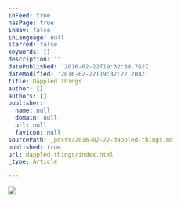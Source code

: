```yaml
---
inFeed: true
hasPage: true
inNav: false
inLanguage: null
starred: false
keywords: []
description: ''
datePublished: '2016-02-22T19:32:38.762Z'
dateModified: '2016-02-22T19:32:22.204Z'
title: Dappled Things
author: []
authors: []
publisher:
  name: null
  domain: null
  url: null
  favicon: null
sourcePath: _posts/2016-02-22-dappled-things.md
published: true
url: dappled-things/index.html
_type: Article

---
```

![](https://the-grid-user-content.s3-us-west-2.amazonaws.com/e2edf942-7425-4170-b78d-1ba8a2d4ee85.jpg)